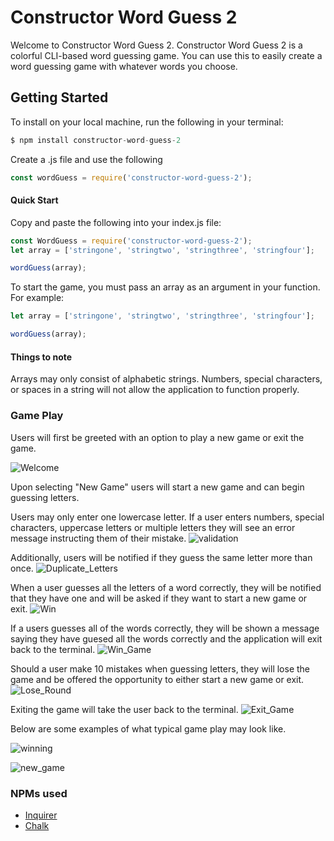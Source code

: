 # Constructor Word Guess 2
Welcome to Constructor Word Guess 2. Constructor Word Guess 2 is a colorful CLI-based word guessing game. You can use this to easily create a word guessing game with whatever words you choose.

## Getting Started
To install on your local machine, run the following in your terminal:
```javascript
$ npm install constructor-word-guess-2
```
Create a .js file and use the following
```javascript
const wordGuess = require('constructor-word-guess-2');
```
#### Quick Start
Copy and paste the following into your index.js file:
```javascript
const WordGuess = require('constructor-word-guess-2');
let array = ['stringone', 'stringtwo', 'stringthree', 'stringfour'];

wordGuess(array);
```
To start the game, you must pass an array as an argument in your function. For example:

```javascript
let array = ['stringone', 'stringtwo', 'stringthree', 'stringfour'];

wordGuess(array);
```
#### Things to note
Arrays may only consist of alphabetic strings. Numbers, special characters, or spaces in a string will not allow the application to function properly.

### Game Play

Users will first be greeted with an option to play a new game or exit the game.

![Welcome](Welcome.png)

Upon selecting "New Game" users will start a new game and can begin guessing letters. 

Users may only enter one lowercase letter. If a user enters numbers, special characters, uppercase letters or multiple letters they will see an error message instructing them of their mistake. 
![validation](Validation.png)

Additionally, users will be notified if they guess the same letter more than once.
![Duplicate_Letters](Duplicate_Letters.png)

When a user guesses all the letters of a word correctly, they will be notified that they have one and will be asked if they want to start a new game or exit. 
![Win](Win_Round.png)

If a users guesses all of the words correctly, they will be shown a message saying they have guesed all the words correctly and the application will exit back to the terminal.
![Win_Game](Win_Game.png)

Should a user make 10 mistakes when guessing letters, they will lose the game and be offered the opportunity to either start a new game or exit. 
![Lose_Round](Lose_Round.png)

Exiting the game will take the user back to the terminal.
![Exit_Game](Exit_Game.png)

Below are some examples of what typical game play may look like.

![winning](winning.gif)


![new_game](new_game.gif)

### NPMs used
- [Inquirer](https://www.npmjs.com/package/inquirer)
- [Chalk](https://www.npmjs.com/package/chalk)